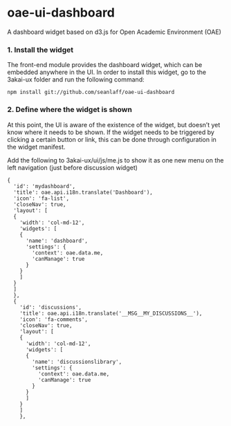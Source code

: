 oae-ui-dashboard
================

A dashboard widget based on d3.js for Open Academic Environment (OAE)

### 1. Install the widget

The front-end module provides the dashboard widget, which can be embedded anywhere in the UI. In order to install this widget, go to the 3akai-ux folder and run the following command:

    npm install git://github.com/seanlaff/oae-ui-dashboard

### 2. Define where the widget is shown

At this point, the UI is aware of the existence of the widget, but doesn’t yet know where it needs to be shown. If the widget needs to be triggered by clicking a certain button or link, this can be done through configuration in the widget manifest.


Add the following to 3akai-ux/ui/js/me.js to show it as one new menu on the left navigation (just before discussion widget)

    {
      'id': 'mydashboard',
      'title': oae.api.i18n.translate('Dashboard'),
      'icon': 'fa-list',
      'closeNav': true,
      'layout': [
      {
        'width': 'col-md-12',
        'widgets': [
        {
          'name': 'dashboard',
          'settings': {
            'context': oae.data.me,
            'canManage': true
          }
        }
        ]
      }
      ]
      },
      {
        'id': 'discussions',
        'title': oae.api.i18n.translate('__MSG__MY_DISCUSSIONS__'),
        'icon': 'fa-comments',
        'closeNav': true,
        'layout': [
        {
          'width': 'col-md-12',
          'widgets': [
          {
            'name': 'discussionslibrary',
            'settings': {
              'context': oae.data.me,
              'canManage': true
            }
          }
          ]
        }
        ]
        },
